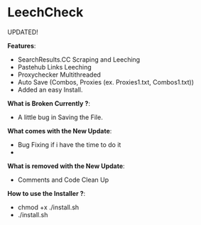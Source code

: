 # LeechCheck
UPDATED!

**Features**:
- SearchResults.CC Scraping and Leeching
- Pastehub Links Leeching
- Proxychecker Multithreaded
- Auto Save (Combos, Proxies (ex. Proxies1.txt, Combos1.txt))
- Added an easy Install.

**What is Broken Currently ?**:
- A little bug in Saving the File.

**What comes with the New Update**:
- Bug Fixing if i have the time to do it
- 
**What is removed with the New Update**:
- Comments and Code Clean Up

**How to use the Installer ?**:
- chmod +x ./install.sh
- ./install.sh
